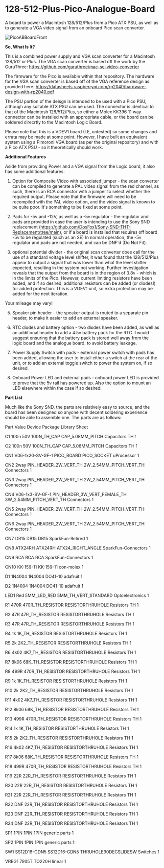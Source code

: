 # 128-512-Plus-Pico-Analogue-Board

A board to power a Macintosh 128/512/Plus from a Pico ATX PSU, as well as to generate a VGA video signal from an onboard Pico scan converter.

![PicoABBoardFront](https://github.com/user-attachments/assets/419713a1-d29e-4005-930a-13e1a480d75a)

**So, What Is It?**

This is a combined power supply and VGA scan converter for a Macintosh 128/512 or Plus.
The VGA scan converter is based off the work by the GuruThree:
https://github.com/guruthree/mac-se-video-converter

The firmware for the Pico is available within that repository.
The hardware for the VGA scan converter is based off of the VGA reference design as provided here:
https://datasheets.raspberrypi.com/rp2040/hardware-design-with-rp2040.pdf

The PSU portion of the deisgn is intended to be used with a Pico PSU, although any suitable ATX PSU can be used. 
The connector is identical to that of the Macintosh 128/512/Plus, so either a Molex KK396 11 way connector can be installed with an appropriate cable,
or the board can be soldered direcrtly to the Macintosh Logic Board.

Please note that this is a VDEV1 board (I.E, untested) so some changes and errata may be made at some point. 
However, I have built an equivalent system using a Pimoroni VGA board (as per the original repository) and with a Pico ATX PSU - so it theoretically should work.

**Additional Features**

Aside from providing Power and a VGA signal from the Logic board, it also has some additional features:
1) Option for Composite Video with associated jumper -  the scan converter can be compiled to generate a PAL video signal from the red channel,
as such, there is an RCA connector with a jumper to select whether the required output.
Please note that the firmware will need to be recompiled with the PAL video option, and the video signal is known to be quite poor.
It's something to be fixed at some point.

2) Pads for -5v and -12V, as well as a -5v regulator - the regulator and pads are provided in case the user is intending to use the Sony SND replacement
(https://github.com/DosFox1/Sony-SND-THT-Replacement/tree/main), or if a board is installed that requires off board -5v to be regulated (such as an SE)
In normal operation, the -5v regulator and pads are not needed, and can be DNF'd (Do Not Fit).

3) optional potential divider - the original scan converter does call for the use of a standard voltage level shifter, it was found that the 128/512/Plus appear to output
a signal that was lower than what the level shifter expected, resulting in the system not working. Further investigation reveals that the output from the board is in the region
of 3.8v - which is in the limits of the Pico. However, current limiting resistors have been added, and if so desired, additional resistors can be added (or diodes!) for added protection. This is a VDEV1 unit, so extra protection may be added for the next iteration.

Your mileage may vary!

5) Speaker pin header - the speaker output is routed to a separate pin header, to make it easier to add an external speaker.

6) RTC diodes and battery option - two diodes have been added, as well as an additional header to add a 4.5v battery pack for the RTC.
I would suggest ensuring that the battery pack is stored well away from the logic board and the analogue board, to avoid battery leakage.

7) Power Supply Switch with pads - external power switch with pads has been added, allowing the user to install either a switch at the rear of the unit, or to add an external toggle switch to power the system on, if so desired.

8) Onboard Power LED and external pads - onboard power LED is provided to prove that the 5v rail has powered up. Also the option to mount an LED elsewhere within the case if so desired.


**Part List**

Much like the Sony SND, the parts are relatively easy to source, and the board has been designed so anyone with decent soldering experience should be able to assemble one. 
The parts are as follows:

Part     Value                     Device                                                  Package                                   Library                      Sheet

C1  100n 50V                  100N_TH_CAP                                    CAP_5.08MM_PITCH                 Capacitors TH                1

C2                100n 50V                  100N_TH_CAP                                    CAP_5.08MM_PITCH                 Capacitors TH                1

CN1      V06-1x20-SV-GF-1 PICO_BOARD                                     PICO_SOCKET                      uProcessor                   1

CN2      2way                      PIN_HEADER_2W_VERT_TH                 2W_2.54MM_PITCH_VERT_TH Connectors                   1

CN3      2way                      PIN_HEADER_2W_VERT_TH                 2W_2.54MM_PITCH_VERT_TH Connectors                   1

CN4      V06-1x3-SV-GF-1  PIN_HEADER_3W_VERT_FEMALE_TH 3W_2.54MM_PITCH_VERT_TH Connectors                   1

CN5      2way                      PIN_HEADER_2W_VERT_TH                 2W_2.54MM_PITCH_VERT_TH Connectors                   1

CN6      2way                      PIN_HEADER_2W_VERT_TH                 2W_2.54MM_PITCH_VERT_TH Connectors                   1

CN7      DB15                      DB15                                                    DB15                                      SparkFun-Retired    1

CN8      ATX24RH                   ATX24RH                                                 ATX24_RIGHT_ANGLE                SparkFun-Connectors 1

CN9      RCA                                RCA                                                     RCA                                                SparkFun-Connectors 1

CN10                                                 KK-156-11                                      KK-156-11                                 con-molex                    1

D1                1N4004                    1N4004                                                  DO41-10                                   adafruit                     1

D2                1N4004                    1N4004                                                  DO41-10                                   adafruit                     1

LED1     Red                                5MM_LED_RED                                    5MM_TH_VERT_STANDARD    Optoelectronics     1

R1                470R                      470R_TH_RESISTOR                      RESISTORTHRUHOLE                 Resistors TH                 1

R2                47R                                47R_TH_RESISTOR                                RESISTORTHRUHOLE                 Resistors TH                 1

R3                47R                                47R_TH_RESISTOR                                RESISTORTHRUHOLE                 Resistors TH                 1

R4                1k                                 1K_TH_RESISTOR                                 RESISTORTHRUHOLE                 Resistors TH                 1

R5                2k                                 2K2_TH_RESISTOR                                RESISTORTHRUHOLE                 Resistors TH                 1

R6                4k02                      4K7_TH_RESISTOR                                RESISTORTHRUHOLE                 Resistors TH                 1

R7                8k06                      68K_TH_RESISTOR                                RESISTORTHRUHOLE                 Resistors TH                 1

R8                499R                      470R_TH_RESISTOR                      RESISTORTHRUHOLE                 Resistors TH                 1

R9                1k                                 1K_TH_RESISTOR                                 RESISTORTHRUHOLE                 Resistors TH                 1

R10      2k                                 2K2_TH_RESISTOR                                RESISTORTHRUHOLE                 Resistors TH                 1

R11      4k02                      4K7_TH_RESISTOR                                RESISTORTHRUHOLE                 Resistors TH                 1

R12      8k06                      68K_TH_RESISTOR                                RESISTORTHRUHOLE                 Resistors TH                 1

R13      499R                      470R_TH_RESISTOR                      RESISTORTHRUHOLE                 Resistors TH                 1

R14      1k                                 1K_TH_RESISTOR                                 RESISTORTHRUHOLE                 Resistors TH                 1

R15      2k                                 2K2_TH_RESISTOR                                RESISTORTHRUHOLE                 Resistors TH                 1

R16      4k02                      4K7_TH_RESISTOR                                RESISTORTHRUHOLE                 Resistors TH                 1

R17      8k06                      68K_TH_RESISTOR                                RESISTORTHRUHOLE                 Resistors TH                 1

R18      499R                      470R_TH_RESISTOR                      RESISTORTHRUHOLE                 Resistors TH                 1

R19      22R                                22R_TH_RESISTOR                                RESISTORTHRUHOLE                 Resistors TH                 1

R20      22R                                22R_TH_RESISTOR                                RESISTORTHRUHOLE                 Resistors TH                 1

R21      22R                                22R_TH_RESISTOR                                RESISTORTHRUHOLE                 Resistors TH                 1

R22      DNF                                22R_TH_RESISTOR                                RESISTORTHRUHOLE                 Resistors TH                 1

R23      DNF                                22R_TH_RESISTOR                                RESISTORTHRUHOLE                 Resistors TH                 1

R24      DNF                                22R_TH_RESISTOR                                RESISTORTHRUHOLE                 Resistors TH                 1

SP1      1PIN                      1PIN                                                    1PIN                                      generic parts                1

SP2      1PIN                      1PIN                                                    1PIN                                      generic parts                1

SW1      SS12D16-GDN5     SS12D16-GDN5                                   THRUHOLE90DEGSLIDESW    Switches                     1

VREG1                                                7905T                                                   TO220H                                    linear                                1
